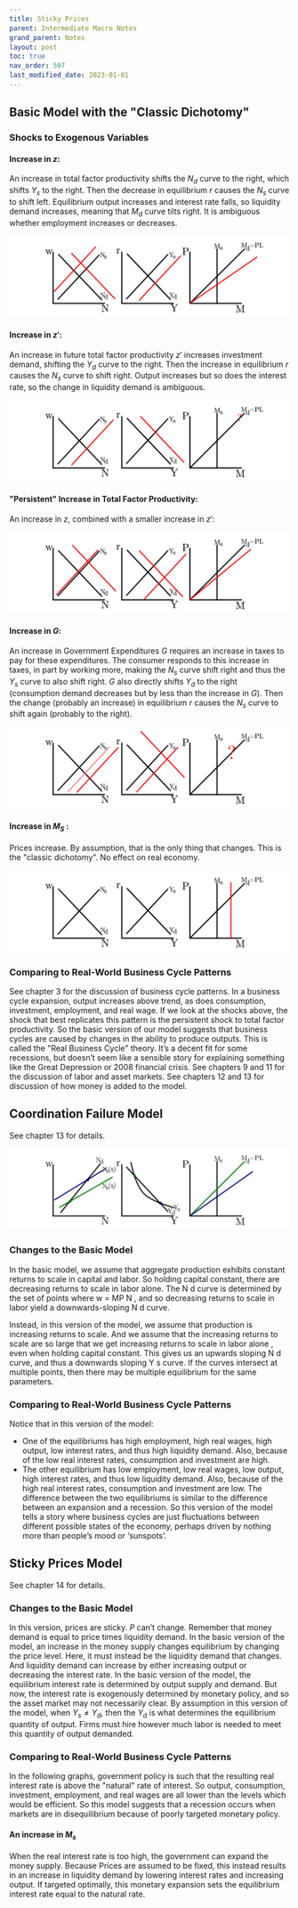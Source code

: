 ```yaml
---
title: Sticky Prices
parent: Intermediate Macro Notes
grand_parent: Notes
layout: post
toc: true
nav_order: 507
last_modified_date: 2023-01-01
---
```



## Basic Model with the "Classic Dichotomy"

### Shocks to Exogenous Variables

#### Increase in $z$:
An increase in total factor productivity shifts the $N_d$ curve to the right, which shifts $Y_s$ to the right. Then the
decrease in equilibrium $r$ causes the $N_s$ curve to shift left. Equilibrium output increases and interest rate falls,
so liquidity demand increases, meaning that $M_d$ curve tilts right. It is ambiguous whether employment increases or decreases.

![](img-twoperiod_shifter_rbc_z.png)

#### Increase in $z'$:
An increase in future total factor productivity $z'$ increases investment demand, shifting the $Y_d$ curve to the right.
Then the increase in equilibrium $r$ causes the $N_s$ curve to shift right. Output increases but so does the interest rate,
so the change in liquidity demand is ambiguous.

![](img-twoperiod_shifter_rbc_zprime.png)

#### "Persistent" Increase in Total Factor Productivity:
An increase in $z$, combined with a smaller increase in $z'$:

![](img-twoperiod_shifter_rbc_zboth.png)



#### Increase in $G$:

An increase in Government Expenditures $G$ requires an increase in taxes to pay for these expenditures. The consumer
responds to this increase in taxes, in part by working more, making the $N_s$ curve shift right and thus the $Y_s$ curve to
also shift right. $G$ also directly shifts $Y_d$ to the right (consumption demand decreases but by less than the increase in $G$). Then the change (probably an increase) in equilibrium $r$ causes the $N_s$ curve to shift again (probably to the right).

![](img-twoperiod_shifter_rbc_G.png)

#### Increase in $M_S$ :

Prices increase. By assumption, that is the only thing that changes. This is the "classic dichotomy". No effect on
real economy.

![](img-twoperiod_shifter_rbc_M.png)


### Comparing to Real-World Business Cycle Patterns

See chapter 3 for the discussion of business cycle patterns. In a business cycle expansion, output increases above
trend, as does consumption, investment, employment, and real wage.
If we look at the shocks above, the shock that best replicates this pattern is the persistent shock to total factor
productivity. So the basic version of our model suggests that business cycles are caused by changes in the ability to produce outputs. This is called the "Real Business Cycle" theory. It’s a decent fit for some recessions, but doesn’t seem like a sensible story for explaining something like the Great Depression or 2008 financial
crisis.
See chapters 9 and 11 for the discussion of labor and asset markets. See chapters 12 and 13 for discussion of how
money is added to the model.










## Coordination Failure Model

See chapter 13 for details.

![](img-twoperiod_shifter_coordination.png)

### Changes to the Basic Model

In the basic model, we assume that aggregate production exhibits constant returns to scale in capital and labor. So
holding capital constant, there are decreasing returns to scale in labor alone. The N d curve is determined by the set
of points where w = MP N , and so decreasing returns to scale in labor yield a downwards-sloping N d curve.

Instead, in this version of the model, we assume that production is increasing returns to scale. And we assume
that the increasing returns to scale are so large that we get increasing returns to scale in labor alone , even
when holding capital constant. This gives us an upwards sloping N d curve, and thus a downwards sloping Y s curve.
If the curves intersect at multiple points, then there may be multiple equilibrium for the same parameters.

<!--Note that I drew the graphs slightly differently in lecture. But the key concept to remember is the same: Increasing returns to scale may lead to multiple equilibriums.-->

### Comparing to Real-World Business Cycle Patterns

Notice that in this version of the model:

- One of the equilibriums has high employment, high real wages, high output, low interest rates, and thus high liquidity demand. Also, because of the low real interest rates, consumption and investment are high.
- The other equilibrium has low employment, low real wages, low output, high interest rates, and thus low liquidity demand. Also, because of the high real interest rates, consumption and investment are low. The difference between the two equilibriums is similar to the difference between an expansion and a recession. So this version of the model tells a story where business cycles are just fluctuations between different possible states of the economy, perhaps driven by nothing more than people’s mood or ‘sunspots’.








## Sticky Prices Model

See chapter 14 for details.

### Changes to the Basic Model

In this version, prices are sticky. $P$ can’t change. Remember that money demand is equal to price times liquidity demand. In the
basic version of the model, an increase in the money supply changes equilibrium by changing the price level. Here,
it must instead be the liquidity demand that changes. And liquidity demand can increase by either increasing output or
decreasing the interest rate.
In the basic version of the model, the equilibrium interest rate is determined by output supply and demand. But
now, the interest rate is exogenously determined by monetary policy, and so the asset market may not necessarily
clear. By assumption in this version of the model, when $Y_s \neq Y_d$, then the $Y_d$ is what determines the equilibrium quantity of
output. Firms must hire however much labor is needed to meet this quantity of output demanded.

### Comparing to Real-World Business Cycle Patterns

In the following graphs, government policy is such that the resulting real interest rate is above the "natural" rate of
interest. So output, consumption, investment, employment, and real wages are all lower than the levels which would
be efficient.
So this model suggests that a recession occurs when markets are in disequilibrium because of poorly targeted
monetary policy.


#### An increase in $M_s$

When the real interest rate is too high, the government can expand the money supply. Because Prices are assumed
to be fixed, this instead results in an increase in liquidity demand by lowering interest rates and increasing output.
If targeted optimally, this monetary expansion sets the equilibrium interest rate equal to the natural rate.




